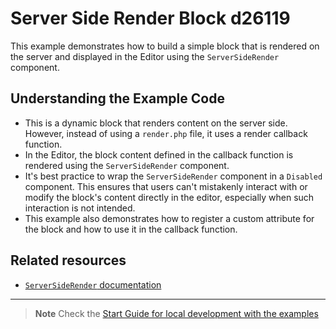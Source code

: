 # Server Side Render Block d26119

This example demonstrates how to build a simple block that is rendered on the server and displayed in the Editor using the `ServerSideRender` component.

<!-- Please, do not remove these @TABLE EXAMPLES BEGIN and @TABLE EXAMPLES END comments or modify the table inside. This table is automatically generated from the data at _data/examples.json and _data/tags.json -->
<!-- @TABLE EXAMPLES BEGIN -->
<!-- @TABLE EXAMPLES END -->

## Understanding the Example Code

-   This is a dynamic block that renders content on the server side. However, instead of using a `render.php` file, it uses a render callback function.
-   In the Editor, the block content defined in the callback function is rendered using the `ServerSideRender` component.
-   It's best practice to wrap the `ServerSideRender` component in a `Disabled` component. This ensures that users can't mistakenly interact with or modify the block's content directly in the editor, especially when such interaction is not intended.
-   This example also demonstrates how to register a custom attribute for the block and how to use it in the callback function.

## Related resources

-   [`ServerSideRender` documentation](https://developer.wordpress.org/block-editor/reference-guides/components/server-side-render/)

---

> **Note**
> Check the [Start Guide for local development with the examples](https://github.com/juanma-wp/block-development-examples/wiki/Examples#start-guide-for-local-development-with-the-examples)
